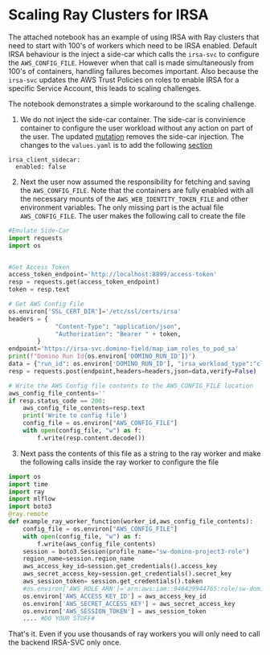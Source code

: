 # Scaling Ray Clusters for IRSA

The attached notebook has an example of using IRSA with Ray clusters that need to start with 100's of workers which need to be IRSA enabled. Default IRSA behaviour is the inject a side-car which calls the `irsa-svc` to configure the `AWS_CONFIG_FILE`. However when that call is made simultaneously from 100's of containers, handling failures becomes important. Also because the `irsa-svc` updates the AWS Trust Policies on roles to enable IRSA for a specific Service Account, this leads to scaling challenges.

The notebook demonstrates a simple workaround to the scaling challenge. 

1. We do not inject the side-car container. The side-car is convinience container to configure the user workload without any action on part of the user. The updated [mutation](https://github.com/dominodatalab/domino-field-solutions-installations/blob/main/irsa/helm/irsa/templates/mutation.yaml) removes the side-car injection. The changes to the `values.yaml` is to add
the following [section](https://github.com/dominodatalab/domino-field-solutions-installations/blob/main/irsa/values.yaml)
```
irsa_client_sidecar:
  enabled: false
```

2. Next the user now assumed the responsibility for fetching and saving the `AWS_CONFIG_FILE`. Note that the containers are fully enabled with all the necessary mounts of the `AWS_WEB_IDENTITY_TOKEN_FILE` and other environment variables. The only missing part is the actual file `AWS_CONFIG_FILE`. The user makes the following call to create the file
```python
#Emulate Side-Car
import requests
import os


#Get Access Token
access_token_endpoint='http://localhost:8899/access-token'
resp = requests.get(access_token_endpoint)
token = resp.text

# Get AWS Config File
os.environ['SSL_CERT_DIR']='/etc/ssl/certs/irsa'
headers = {
             "Content-Type": "application/json",
             "Authorization": "Bearer " + token,
        }
endpoint='https://irsa-svc.domino-field/map_iam_roles_to_pod_sa'
print(f"Domino Run Id{os.environ['DOMINO_RUN_ID']}")
data = {"run_id": os.environ['DOMINO_RUN_ID'], "irsa_workload_type":"cluster-edge"} ## It fetches this fom the downward api
resp = requests.post(endpoint,headers=headers,json=data,verify=False)

# Write the AWS Config file contents to the AWS_CONFIG_FILE location
aws_config_file_contents=''
if resp.status_code == 200:
    aws_config_file_contents=resp.text
    print('Write to config file')
    config_file = os.environ["AWS_CONFIG_FILE"]
    with open(config_file, "w") as f:
        f.write(resp.content.decode())

```
3. Next pass the contents of this file as a string to the ray worker and make the following calls inside the ray worker to configure the file
```python
import os
import time
import ray
import mlflow
import boto3
@ray.remote
def example_ray_worker_function(worker_id,aws_config_file_contents):
    config_file = os.environ["AWS_CONFIG_FILE"]
    with open(config_file, "w") as f:
        f.write(aws_config_file_contents)
    session = boto3.Session(profile_name="sw-domino-project3-role")
    region_name=session.region_name
    aws_access_key_id=session.get_credentials().access_key
    aws_secret_access_key=session.get_credentials().secret_key
    aws_session_token= session.get_credentials().token
    #os.environ['AWS_ROLE_ARN']='arn:aws:iam::946429944765:role/sw-domino-project-based-mlflow-6526f64938a634604600664a'
    os.environ['AWS_ACCESS_KEY_ID'] = aws_access_key_id
    os.environ['AWS_SECRET_ACCESS_KEY'] = aws_secret_access_key
    os.environ['AWS_SESSION_TOKEN'] = aws_session_token
    .... #DO YOUR STUFF#
```
That's it. Even if you use thousands of ray workers you will only need to call the backend IRSA-SVC only once. 
